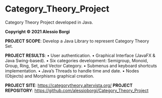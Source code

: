# Category_Theory_Project
Category Theory Project developed in Java. 

**Copyright © 2021 Alessio Borgi**

**PROJECT SCOPE**: Develop a Java Library to represent Category Theory Set.
 
**PROJECT RESULTS**:
• User authentication.
• Graphical Interface (JavaFX & Java Swing-based).
• Six categories development: Semigroup, Monoid, Group, Ring, Set, and Vector Category. 
• Submenus and keyboard shortcuts implementation. 
• Java’s Threads to handle time and date.
• Nodes (Objects) and Morphisms graphical creation.

**PROJECT SITE**: https://categorytheory.altervista.org/
**PROJECT REPOSITORY**: https://github.com/alessioborgi/Category_Theory_Project


